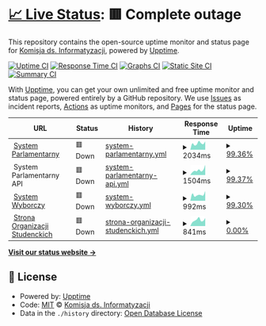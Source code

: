 # [📈 Live Status](https://informatyzacja.github.io/uptime): <!--live status--> **🟥 Complete outage**

This repository contains the open-source uptime monitor and status page for [Komisja ds. Informatyzacji](https://samorzad.pwr.edu.pl), powered by [Upptime](https://github.com/upptime/upptime).

[![Uptime CI](https://github.com/informatyzacja/uptime/workflows/Uptime%20CI/badge.svg)](https://github.com/informatyzacja/uptime/actions?query=workflow%3A%22Uptime+CI%22)
[![Response Time CI](https://github.com/informatyzacja/uptime/workflows/Response%20Time%20CI/badge.svg)](https://github.com/informatyzacja/uptime/actions?query=workflow%3A%22Response+Time+CI%22)
[![Graphs CI](https://github.com/informatyzacja/uptime/workflows/Graphs%20CI/badge.svg)](https://github.com/informatyzacja/uptime/actions?query=workflow%3A%22Graphs+CI%22)
[![Static Site CI](https://github.com/informatyzacja/uptime/workflows/Static%20Site%20CI/badge.svg)](https://github.com/informatyzacja/uptime/actions?query=workflow%3A%22Static+Site+CI%22)
[![Summary CI](https://github.com/informatyzacja/uptime/workflows/Summary%20CI/badge.svg)](https://github.com/informatyzacja/uptime/actions?query=workflow%3A%22Summary+CI%22)

With [Upptime](https://upptime.js.org), you can get your own unlimited and free uptime monitor and status page, powered entirely by a GitHub repository. We use [Issues](https://github.com/informatyzacja/uptime/issues) as incident reports, [Actions](https://github.com/informatyzacja/uptime/actions) as uptime monitors, and [Pages](https://informatyzacja.github.io/uptime) for the status page.

<!--start: status pages-->
<!-- This summary is generated by Upptime (https://github.com/upptime/upptime) -->
<!-- Do not edit this manually, your changes will be overwritten -->
<!-- prettier-ignore -->
| URL | Status | History | Response Time | Uptime |
| --- | ------ | ------- | ------------- | ------ |
| <img alt="" src="https://icons.duckduckgo.com/ip3/parlament.samorzad.pwr.edu.pl.ico" height="13"> [System Parlamentarny](https://parlament.samorzad.pwr.edu.pl) | 🟥 Down | [system-parlamentarny.yml](https://github.com/informatyzacja/uptime/commits/HEAD/history/system-parlamentarny.yml) | <details><summary><img alt="Response time graph" src="./graphs/system-parlamentarny/response-time-week.png" height="20"> 2034ms</summary><br><a href="https://status.samorzad.pwr.edu.pl/history/system-parlamentarny"><img alt="Response time 1656" src="https://img.shields.io/endpoint?url=https%3A%2F%2Fraw.githubusercontent.com%2Finformatyzacja%2Fuptime%2FHEAD%2Fapi%2Fsystem-parlamentarny%2Fresponse-time.json"></a><br><a href="https://status.samorzad.pwr.edu.pl/history/system-parlamentarny"><img alt="24-hour response time 2835" src="https://img.shields.io/endpoint?url=https%3A%2F%2Fraw.githubusercontent.com%2Finformatyzacja%2Fuptime%2FHEAD%2Fapi%2Fsystem-parlamentarny%2Fresponse-time-day.json"></a><br><a href="https://status.samorzad.pwr.edu.pl/history/system-parlamentarny"><img alt="7-day response time 2034" src="https://img.shields.io/endpoint?url=https%3A%2F%2Fraw.githubusercontent.com%2Finformatyzacja%2Fuptime%2FHEAD%2Fapi%2Fsystem-parlamentarny%2Fresponse-time-week.json"></a><br><a href="https://status.samorzad.pwr.edu.pl/history/system-parlamentarny"><img alt="30-day response time 1745" src="https://img.shields.io/endpoint?url=https%3A%2F%2Fraw.githubusercontent.com%2Finformatyzacja%2Fuptime%2FHEAD%2Fapi%2Fsystem-parlamentarny%2Fresponse-time-month.json"></a><br><a href="https://status.samorzad.pwr.edu.pl/history/system-parlamentarny"><img alt="1-year response time 1656" src="https://img.shields.io/endpoint?url=https%3A%2F%2Fraw.githubusercontent.com%2Finformatyzacja%2Fuptime%2FHEAD%2Fapi%2Fsystem-parlamentarny%2Fresponse-time-year.json"></a></details> | <details><summary><a href="https://status.samorzad.pwr.edu.pl/history/system-parlamentarny">99.36%</a></summary><a href="https://status.samorzad.pwr.edu.pl/history/system-parlamentarny"><img alt="All-time uptime 95.83%" src="https://img.shields.io/endpoint?url=https%3A%2F%2Fraw.githubusercontent.com%2Finformatyzacja%2Fuptime%2FHEAD%2Fapi%2Fsystem-parlamentarny%2Fuptime.json"></a><br><a href="https://status.samorzad.pwr.edu.pl/history/system-parlamentarny"><img alt="24-hour uptime 95.49%" src="https://img.shields.io/endpoint?url=https%3A%2F%2Fraw.githubusercontent.com%2Finformatyzacja%2Fuptime%2FHEAD%2Fapi%2Fsystem-parlamentarny%2Fuptime-day.json"></a><br><a href="https://status.samorzad.pwr.edu.pl/history/system-parlamentarny"><img alt="7-day uptime 99.36%" src="https://img.shields.io/endpoint?url=https%3A%2F%2Fraw.githubusercontent.com%2Finformatyzacja%2Fuptime%2FHEAD%2Fapi%2Fsystem-parlamentarny%2Fuptime-week.json"></a><br><a href="https://status.samorzad.pwr.edu.pl/history/system-parlamentarny"><img alt="30-day uptime 99.81%" src="https://img.shields.io/endpoint?url=https%3A%2F%2Fraw.githubusercontent.com%2Finformatyzacja%2Fuptime%2FHEAD%2Fapi%2Fsystem-parlamentarny%2Fuptime-month.json"></a><br><a href="https://status.samorzad.pwr.edu.pl/history/system-parlamentarny"><img alt="1-year uptime 95.83%" src="https://img.shields.io/endpoint?url=https%3A%2F%2Fraw.githubusercontent.com%2Finformatyzacja%2Fuptime%2FHEAD%2Fapi%2Fsystem-parlamentarny%2Fuptime-year.json"></a></details>
| <img alt="" src="https://icons.duckduckgo.com/ip3/null.ico" height="13"> System Parlamentarny API | 🟥 Down | [system-parlamentarny-api.yml](https://github.com/informatyzacja/uptime/commits/HEAD/history/system-parlamentarny-api.yml) | <details><summary><img alt="Response time graph" src="./graphs/system-parlamentarny-api/response-time-week.png" height="20"> 1504ms</summary><br><a href="https://status.samorzad.pwr.edu.pl/history/system-parlamentarny-api"><img alt="Response time 1145" src="https://img.shields.io/endpoint?url=https%3A%2F%2Fraw.githubusercontent.com%2Finformatyzacja%2Fuptime%2FHEAD%2Fapi%2Fsystem-parlamentarny-api%2Fresponse-time.json"></a><br><a href="https://status.samorzad.pwr.edu.pl/history/system-parlamentarny-api"><img alt="24-hour response time 2896" src="https://img.shields.io/endpoint?url=https%3A%2F%2Fraw.githubusercontent.com%2Finformatyzacja%2Fuptime%2FHEAD%2Fapi%2Fsystem-parlamentarny-api%2Fresponse-time-day.json"></a><br><a href="https://status.samorzad.pwr.edu.pl/history/system-parlamentarny-api"><img alt="7-day response time 1504" src="https://img.shields.io/endpoint?url=https%3A%2F%2Fraw.githubusercontent.com%2Finformatyzacja%2Fuptime%2FHEAD%2Fapi%2Fsystem-parlamentarny-api%2Fresponse-time-week.json"></a><br><a href="https://status.samorzad.pwr.edu.pl/history/system-parlamentarny-api"><img alt="30-day response time 1112" src="https://img.shields.io/endpoint?url=https%3A%2F%2Fraw.githubusercontent.com%2Finformatyzacja%2Fuptime%2FHEAD%2Fapi%2Fsystem-parlamentarny-api%2Fresponse-time-month.json"></a><br><a href="https://status.samorzad.pwr.edu.pl/history/system-parlamentarny-api"><img alt="1-year response time 1145" src="https://img.shields.io/endpoint?url=https%3A%2F%2Fraw.githubusercontent.com%2Finformatyzacja%2Fuptime%2FHEAD%2Fapi%2Fsystem-parlamentarny-api%2Fresponse-time-year.json"></a></details> | <details><summary><a href="https://status.samorzad.pwr.edu.pl/history/system-parlamentarny-api">99.37%</a></summary><a href="https://status.samorzad.pwr.edu.pl/history/system-parlamentarny-api"><img alt="All-time uptime 99.26%" src="https://img.shields.io/endpoint?url=https%3A%2F%2Fraw.githubusercontent.com%2Finformatyzacja%2Fuptime%2FHEAD%2Fapi%2Fsystem-parlamentarny-api%2Fuptime.json"></a><br><a href="https://status.samorzad.pwr.edu.pl/history/system-parlamentarny-api"><img alt="24-hour uptime 95.58%" src="https://img.shields.io/endpoint?url=https%3A%2F%2Fraw.githubusercontent.com%2Finformatyzacja%2Fuptime%2FHEAD%2Fapi%2Fsystem-parlamentarny-api%2Fuptime-day.json"></a><br><a href="https://status.samorzad.pwr.edu.pl/history/system-parlamentarny-api"><img alt="7-day uptime 99.37%" src="https://img.shields.io/endpoint?url=https%3A%2F%2Fraw.githubusercontent.com%2Finformatyzacja%2Fuptime%2FHEAD%2Fapi%2Fsystem-parlamentarny-api%2Fuptime-week.json"></a><br><a href="https://status.samorzad.pwr.edu.pl/history/system-parlamentarny-api"><img alt="30-day uptime 99.85%" src="https://img.shields.io/endpoint?url=https%3A%2F%2Fraw.githubusercontent.com%2Finformatyzacja%2Fuptime%2FHEAD%2Fapi%2Fsystem-parlamentarny-api%2Fuptime-month.json"></a><br><a href="https://status.samorzad.pwr.edu.pl/history/system-parlamentarny-api"><img alt="1-year uptime 99.26%" src="https://img.shields.io/endpoint?url=https%3A%2F%2Fraw.githubusercontent.com%2Finformatyzacja%2Fuptime%2FHEAD%2Fapi%2Fsystem-parlamentarny-api%2Fuptime-year.json"></a></details>
| <img alt="" src="https://icons.duckduckgo.com/ip3/wybory.samorzad.pwr.edu.pl.ico" height="13"> [System Wyborczy](https://wybory.samorzad.pwr.edu.pl) | 🟥 Down | [system-wyborczy.yml](https://github.com/informatyzacja/uptime/commits/HEAD/history/system-wyborczy.yml) | <details><summary><img alt="Response time graph" src="./graphs/system-wyborczy/response-time-week.png" height="20"> 992ms</summary><br><a href="https://status.samorzad.pwr.edu.pl/history/system-wyborczy"><img alt="Response time 1003" src="https://img.shields.io/endpoint?url=https%3A%2F%2Fraw.githubusercontent.com%2Finformatyzacja%2Fuptime%2FHEAD%2Fapi%2Fsystem-wyborczy%2Fresponse-time.json"></a><br><a href="https://status.samorzad.pwr.edu.pl/history/system-wyborczy"><img alt="24-hour response time 1006" src="https://img.shields.io/endpoint?url=https%3A%2F%2Fraw.githubusercontent.com%2Finformatyzacja%2Fuptime%2FHEAD%2Fapi%2Fsystem-wyborczy%2Fresponse-time-day.json"></a><br><a href="https://status.samorzad.pwr.edu.pl/history/system-wyborczy"><img alt="7-day response time 992" src="https://img.shields.io/endpoint?url=https%3A%2F%2Fraw.githubusercontent.com%2Finformatyzacja%2Fuptime%2FHEAD%2Fapi%2Fsystem-wyborczy%2Fresponse-time-week.json"></a><br><a href="https://status.samorzad.pwr.edu.pl/history/system-wyborczy"><img alt="30-day response time 1063" src="https://img.shields.io/endpoint?url=https%3A%2F%2Fraw.githubusercontent.com%2Finformatyzacja%2Fuptime%2FHEAD%2Fapi%2Fsystem-wyborczy%2Fresponse-time-month.json"></a><br><a href="https://status.samorzad.pwr.edu.pl/history/system-wyborczy"><img alt="1-year response time 1003" src="https://img.shields.io/endpoint?url=https%3A%2F%2Fraw.githubusercontent.com%2Finformatyzacja%2Fuptime%2FHEAD%2Fapi%2Fsystem-wyborczy%2Fresponse-time-year.json"></a></details> | <details><summary><a href="https://status.samorzad.pwr.edu.pl/history/system-wyborczy">99.30%</a></summary><a href="https://status.samorzad.pwr.edu.pl/history/system-wyborczy"><img alt="All-time uptime 84.33%" src="https://img.shields.io/endpoint?url=https%3A%2F%2Fraw.githubusercontent.com%2Finformatyzacja%2Fuptime%2FHEAD%2Fapi%2Fsystem-wyborczy%2Fuptime.json"></a><br><a href="https://status.samorzad.pwr.edu.pl/history/system-wyborczy"><img alt="24-hour uptime 95.09%" src="https://img.shields.io/endpoint?url=https%3A%2F%2Fraw.githubusercontent.com%2Finformatyzacja%2Fuptime%2FHEAD%2Fapi%2Fsystem-wyborczy%2Fuptime-day.json"></a><br><a href="https://status.samorzad.pwr.edu.pl/history/system-wyborczy"><img alt="7-day uptime 99.30%" src="https://img.shields.io/endpoint?url=https%3A%2F%2Fraw.githubusercontent.com%2Finformatyzacja%2Fuptime%2FHEAD%2Fapi%2Fsystem-wyborczy%2Fuptime-week.json"></a><br><a href="https://status.samorzad.pwr.edu.pl/history/system-wyborczy"><img alt="30-day uptime 99.84%" src="https://img.shields.io/endpoint?url=https%3A%2F%2Fraw.githubusercontent.com%2Finformatyzacja%2Fuptime%2FHEAD%2Fapi%2Fsystem-wyborczy%2Fuptime-month.json"></a><br><a href="https://status.samorzad.pwr.edu.pl/history/system-wyborczy"><img alt="1-year uptime 84.33%" src="https://img.shields.io/endpoint?url=https%3A%2F%2Fraw.githubusercontent.com%2Finformatyzacja%2Fuptime%2FHEAD%2Fapi%2Fsystem-wyborczy%2Fuptime-year.json"></a></details>
| <img alt="" src="https://icons.duckduckgo.com/ip3/aktywni.pwr.edu.pl.ico" height="13"> [Strona Organizacji Studenckich](https://aktywni.pwr.edu.pl) | 🟥 Down | [strona-organizacji-studenckich.yml](https://github.com/informatyzacja/uptime/commits/HEAD/history/strona-organizacji-studenckich.yml) | <details><summary><img alt="Response time graph" src="./graphs/strona-organizacji-studenckich/response-time-week.png" height="20"> 841ms</summary><br><a href="https://status.samorzad.pwr.edu.pl/history/strona-organizacji-studenckich"><img alt="Response time 1555" src="https://img.shields.io/endpoint?url=https%3A%2F%2Fraw.githubusercontent.com%2Finformatyzacja%2Fuptime%2FHEAD%2Fapi%2Fstrona-organizacji-studenckich%2Fresponse-time.json"></a><br><a href="https://status.samorzad.pwr.edu.pl/history/strona-organizacji-studenckich"><img alt="24-hour response time 1106" src="https://img.shields.io/endpoint?url=https%3A%2F%2Fraw.githubusercontent.com%2Finformatyzacja%2Fuptime%2FHEAD%2Fapi%2Fstrona-organizacji-studenckich%2Fresponse-time-day.json"></a><br><a href="https://status.samorzad.pwr.edu.pl/history/strona-organizacji-studenckich"><img alt="7-day response time 841" src="https://img.shields.io/endpoint?url=https%3A%2F%2Fraw.githubusercontent.com%2Finformatyzacja%2Fuptime%2FHEAD%2Fapi%2Fstrona-organizacji-studenckich%2Fresponse-time-week.json"></a><br><a href="https://status.samorzad.pwr.edu.pl/history/strona-organizacji-studenckich"><img alt="30-day response time 911" src="https://img.shields.io/endpoint?url=https%3A%2F%2Fraw.githubusercontent.com%2Finformatyzacja%2Fuptime%2FHEAD%2Fapi%2Fstrona-organizacji-studenckich%2Fresponse-time-month.json"></a><br><a href="https://status.samorzad.pwr.edu.pl/history/strona-organizacji-studenckich"><img alt="1-year response time 1555" src="https://img.shields.io/endpoint?url=https%3A%2F%2Fraw.githubusercontent.com%2Finformatyzacja%2Fuptime%2FHEAD%2Fapi%2Fstrona-organizacji-studenckich%2Fresponse-time-year.json"></a></details> | <details><summary><a href="https://status.samorzad.pwr.edu.pl/history/strona-organizacji-studenckich">0.00%</a></summary><a href="https://status.samorzad.pwr.edu.pl/history/strona-organizacji-studenckich"><img alt="All-time uptime 83.88%" src="https://img.shields.io/endpoint?url=https%3A%2F%2Fraw.githubusercontent.com%2Finformatyzacja%2Fuptime%2FHEAD%2Fapi%2Fstrona-organizacji-studenckich%2Fuptime.json"></a><br><a href="https://status.samorzad.pwr.edu.pl/history/strona-organizacji-studenckich"><img alt="24-hour uptime 0.00%" src="https://img.shields.io/endpoint?url=https%3A%2F%2Fraw.githubusercontent.com%2Finformatyzacja%2Fuptime%2FHEAD%2Fapi%2Fstrona-organizacji-studenckich%2Fuptime-day.json"></a><br><a href="https://status.samorzad.pwr.edu.pl/history/strona-organizacji-studenckich"><img alt="7-day uptime 0.00%" src="https://img.shields.io/endpoint?url=https%3A%2F%2Fraw.githubusercontent.com%2Finformatyzacja%2Fuptime%2FHEAD%2Fapi%2Fstrona-organizacji-studenckich%2Fuptime-week.json"></a><br><a href="https://status.samorzad.pwr.edu.pl/history/strona-organizacji-studenckich"><img alt="30-day uptime 1.38%" src="https://img.shields.io/endpoint?url=https%3A%2F%2Fraw.githubusercontent.com%2Finformatyzacja%2Fuptime%2FHEAD%2Fapi%2Fstrona-organizacji-studenckich%2Fuptime-month.json"></a><br><a href="https://status.samorzad.pwr.edu.pl/history/strona-organizacji-studenckich"><img alt="1-year uptime 83.88%" src="https://img.shields.io/endpoint?url=https%3A%2F%2Fraw.githubusercontent.com%2Finformatyzacja%2Fuptime%2FHEAD%2Fapi%2Fstrona-organizacji-studenckich%2Fuptime-year.json"></a></details>

<!--end: status pages-->

[**Visit our status website →**](https://informatyzacja.github.io/uptime)

## 📄 License

- Powered by: [Upptime](https://github.com/upptime/upptime)
- Code: [MIT](./LICENSE) © [Komisja ds. Informatyzacji](https://samorzad.pwr.edu.pl)
- Data in the `./history` directory: [Open Database License](https://opendatacommons.org/licenses/odbl/1-0/)
